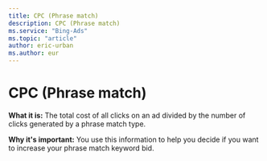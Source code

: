 ```yaml
---
title: CPC (Phrase match)
description: CPC (Phrase match)
ms.service: "Bing-Ads"
ms.topic: "article"
author: eric-urban
ms.author: eur
---
```


# CPC (Phrase match)

**What it is:**  The total cost of all clicks on an ad divided by the number of clicks generated by a phrase match type.

**Why it's important:**  You use this information to help you decide if you want to increase your phrase match keyword bid.


